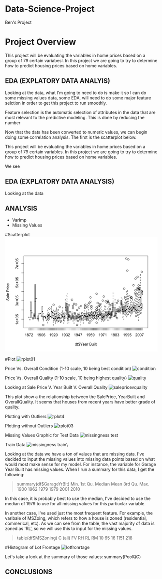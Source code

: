 # Data-Science-Project
Ben's Project

# Project Overview

This project will be evaluating the variables in home prices based on a group of 79 certain variabesl. In this project we are going to try to determine how to predict housing prices based on home variables.

## EDA (EXPLATORY DATA ANALYIS)
Looking at the data, what I'm going to need to do is make it so I can do some missing values data, some EDA, will need to do some major feature selction in order to get this project to run smoothly.

Feature selection is the automatic selection of attributes in the data that are most relevant to the predictive modeling. This is done by reducing the number

Now that the data has been converted to numeric values, we can begin doing some correlation analysis. The first is the scatterplot below.

This project will be evaluating the variables in home prices based on a group of 79 certain variables. In this project we are going to try to determine how to predict housing prices based on home variables. 

We see 

## EDA (EXPLATORY DATA ANALYSIS)
Looking at the data

## ANALYSIS
* VarImp
* Missing Values

#Scatterplot
![](https://github.com/bjt4080/Data-Science-Project/blob/master/Boxplot.png)
 
#Plot
![rplot01](https://user-images.githubusercontent.com/25735405/40893807-73736cb6-6759-11e8-9298-aa7d95b9fb64.png)

Price Vs. Overall Condition (1-10 scale, 10 being best condition)
![condition](https://user-images.githubusercontent.com/25735405/40893912-671a4646-675a-11e8-9fca-2324b7fd3539.png)

Price Vs. Overall Quality (1-10 scale, 10 being highest quality) 
![quality](https://user-images.githubusercontent.com/25735405/40893997-222cb14e-675b-11e8-843f-ebee768f533f.png)

Looking at Sale Price V. Year Built V. Overall Quality
![salepricevquality](https://user-images.githubusercontent.com/25735405/41806217-a1254a66-766e-11e8-9dbe-8c98912da6c1.png)

This plot show a the relationship between the SalePrice, YearBuilt and OverallQuality. It seems that houses from recent years have better grade of quality.

Plotting with Outliers 
![rplot4](https://user-images.githubusercontent.com/25735405/41139323-b83e942a-6a9b-11e8-81a4-3f285c08a510.png)

Plotting without Outliers
![rplot03](https://user-images.githubusercontent.com/25735405/41139466-9f5bbd06-6a9c-11e8-953a-ebaeaf57ee77.png)

Missing Values Graphic for Test Data
![missingness test](https://user-images.githubusercontent.com/25735405/41495351-f42e1b56-70d9-11e8-9817-9b26a042b0dd.png)

Train Data
![missingness train](https://user-images.githubusercontent.com/25735405/41495353-f5f3cb0c-70d9-11e8-9c38-4552d7b34a6c.png)\


Looking at the data we have a ton of values that are missing data. I've decided to input the missing values into missing data points based on what would most make sense for my model. For instance, the variable for Garage Year Built has missing values. When I run a summary for this data, I get the following: 
> summary(df$GarageYrBlt)
   Min. 1st Qu.  Median    Mean 3rd Qu.    Max. 
   1900    1962    1979    1979    2001    2010 
   
 In this case, it is probably best to use the median, I've decided to use the median of 1979 to use for all missing values for this partiuclar variable. 
 
 In another case, I've used just the most frequent feature. For example, the varibale of MSZoing, which refers to how a house is zoned (residential, commerical, etc). As we can see from the table, the vast majority of data is zoned as 'RL', so we will use this to input for the missing values. 
 > table(df$MSZoning)
C (all)      FV      RH      RL      RM 
     10      65      16    1151     218 

#Histogram of Lot Frontage
![lotfronrtage](https://user-images.githubusercontent.com/25735405/41504551-8a47cd4e-71a7-11e8-8347-9f9cdb781462.png)

Let's take a look at the summary of those values: 
summary(PoolQC)
 



## CONCLUSIONS


